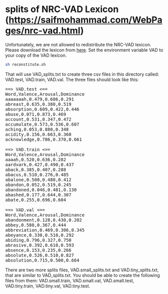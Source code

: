 # splits of NRC-VAD Lexicon (https://saifmohammad.com/WebPages/nrc-vad.html)

Unfortunately, we are not allowed to redistribute the NRC-VAD lexicon.
Please download the lexicon from <a
href="https://saifmohammad.com/WebPages/nrc-vad.html">here</a>.
Set the environment variable VAD to your copy of the VAD lexicon.

```sh
sh reconstitute.sh
```

That will
use VAD_splits.txt to create three csv files in this directory called:
VAD.test, VAD.train, VAD.val.  The three files should look like this:

<pre>
==> VAD.test <==
Word,Valence,Arousal,Dominance
aaaaaaah,0.479,0.606,0.291
abreast,0.635,0.380,0.519
absorption,0.609,0.422,0.446
abuse,0.071,0.873,0.469
account,0.531,0.347,0.472
accumulate,0.573,0.536,0.607
aching,0.053,0.880,0.348
acidity,0.156,0.663,0.360
acknowledge,0.786,0.370,0.661

==> VAD.train <==
Word,Valence,Arousal,Dominance
aaaah,0.520,0.636,0.282
aardvark,0.427,0.490,0.437
aback,0.385,0.407,0.288
abacus,0.510,0.276,0.485
abalone,0.500,0.480,0.412
abandon,0.052,0.519,0.245
abandoned,0.046,0.481,0.130
abashed,0.177,0.644,0.307
abate,0.255,0.696,0.604

==> VAD.val <==
Word,Valence,Arousal,Dominance
abandonment,0.128,0.430,0.202
abbey,0.580,0.367,0.444
abbreviation,0.469,0.306,0.345
abeyance,0.330,0.510,0.292
abiding,0.796,0.327,0.750
abrasive,0.392,0.610,0.593
absence,0.153,0.235,0.266
absolute,0.526,0.510,0.827
absolution,0.715,0.500,0.664
</pre>

There are two more splits files, VAD.small_splits.txt and VAD.tiny_splits.txt,
that are similar to VAD_splits.txt.   You should be able to create the following files from them:
VAD.small.train, VAD.small.val, VAD.small.test, VAD.tiny.train, VAD.tiny.val, VAD.tiny.test.
 
